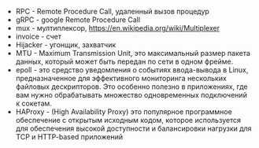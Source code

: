 - RPC - Remote Procedure Call, удаленный вызов процедур
- gRPC - google Remote Procedure Call
- mux - мултиплексор, https://en.wikipedia.org/wiki/Multiplexer
- invoice - счет
- Hijacker - угонщик, захватчик
- MTU - Maximum Transmission Unit, это максимальный размер пакета данных, который может быть передан по сети в одном фрейме. 
- epoll - это средство уведомления о событиях ввода-вывода в Linux, предназначенное для эффективного мониторинга нескольких файловых дескрипторов. Это особенно полезно в приложениях, где вам нужно обрабатывать множество одновременных подключений к сокетам.
- HAProxy - (High Availability Proxy) это популярное программное обеспечение с открытым исходным кодом, которое используется для обеспечения высокой доступности и балансировки нагрузки для TCP и HTTP-based приложений
